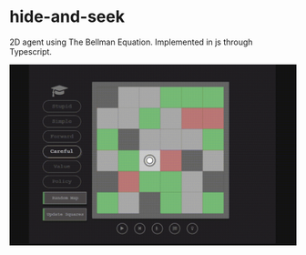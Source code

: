 # hide-and-seek
2D agent using The Bellman Equation. Implemented in js through Typescript.

![alt tag](https://raw.githubusercontent.com/hedlundaren/hide-and-seek/master/swagagent.gif)
